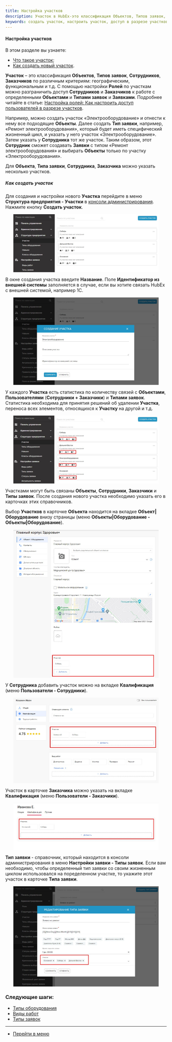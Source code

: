 ```yaml
---
title: Настройка участков
description: Участок в HubEx-это классификация Объектов, Типов заявок, Сотрудников и Заказчиков. Создать и настроить участок можно в консоли администрирования Структура предприятия-Участки. Укажите новый участок в карточках Объектов, Типов заявок, Сотрудников и Заказчиков и настройте роли (доступ по участкам).
keywords: создать участок, настроить участок, доступ в разрезе участков, hubex, хабекс, хубекс, хабикс
---
```


#### Настройка участков
В этом разделе вы узнаете:
<html>
<meta charset="utf-8">

<ul>
    <li><a href="#place">Что такое участок</a>;</li>
    <li><a href="#newplace">Как создать новый участок</a>.</li>

</ul>

</html>
<body>
<p id="place"><Strong>Участок</Strong> – это классификация <Strong>Объектов</Strong>, <Strong>Типов заявок</Strong>,
    <Strong>Сотрудников</Strong>, <Strong>Заказчиков</Strong> по различным критериям:
    географическим,
    функциональным и т.д.
    С помощью настройки <strong>Ролей</strong> по участкам можно разграничить доступ <strong>Сотрудников</strong> и <strong>Заказчиков</strong> к работе с определенными
    <strong>Объектами</strong> и <strong>Типами заявок</strong> и <strong>Заявками</strong>. Подробнее читайте в статье: <a href="https://wiki.hubex.ru/docs/FAQ/RU/admin/Roles.html#exrole">Настройка ролей: Как настроить доступ пользователей в разрезе участков</a>.
</p>
<p>Например, можно создать участок «Электрооборудование» и отнести к нему все подходящие <strong>Объекты</strong>. Далее создать <strong>Тип
    заявки</strong>, например, «Ремонт электрооборудования», который будет иметь специфический жизненный цикл, и указать у него
    участок «Электрооборудование». Затем указать у <strong>Сотрудника</strong> тот же участок. Таким образом, этот <strong>Сотрудник</strong> сможет
    создавать <strong>Заявки</strong> с типом «Ремонт электрооборудования» и выбирать <strong>Объекты</strong> только по участку
    «Электрооборудования».</p>

<p>Для <Strong>Объекта</Strong>, <Strong>Типа заявки</Strong>,
    <Strong>Сотрудника</Strong>, <Strong>Заказчика</Strong> можно указать несколько участков.</p>

<h5 id="newplace">Как создать участок</h5>
<p>Для создания и настройки нового <Strong>Участка</Strong> перейдите в меню <Strong>Структура предприятия - Участки</Strong> в <a href="https://wiki.hubex.ru/docs/FAQ/RU/admin/HowToEnterTheAdmin.html">консоли администрирования</a>. Нажмите кнопку <Strong>Создать участок</Strong>.</p>
<div>
    <img style="margin: 0 auto; display: block; max-width: 90%;"
         src="/attachments/images/FAQ/ADMIN/Places/Places.jpg"/>
</div>
<p>В окне создания участка введите
    <Strong>Название</Strong>. Поле
    <Strong>Идентификатор из внешней системы</Strong> заполняется в случае, если вы хотите связать HubEx с внешней
    системой, например 1С.</p>

<div>
    <img style="margin: 0 auto; display: block; max-width: 90%;"
         src="/attachments/images/FAQ/ADMIN/Places/NewPlace.jpg"/>
</div>
<p>У каждого <Strong>Участка</Strong> есть статистика по количеству связей с <Strong>Объектами</Strong>, <Strong>Пользователями</Strong> (<Strong>Сотрудники + Заказчики</Strong>) и <Strong>Типами
    заявок</Strong>. Статистика необходима для принятия решений об удалении <Strong>Участка</Strong>, переноса всех элементов, относящихся к <Strong>Участку</Strong> на другой и т.д.</p>
<div>
    <img style="margin: 0 auto; display: block; max-width: 90%;"
         src="/attachments/images/FAQ/ADMIN/Places/Statistic.jpg"/>
</div>

<p>Участками могут быть связаны <Strong>Объекты</Strong>, <Strong>Сотрудники</Strong>, <Strong>Заказчики</Strong> и
    <Strong>Типы заявок</Strong>. После создания нового участка необходимо
    указать его в карточках этих справочников.</p>
<p>Выбор <Strong>Участков</Strong> в карточке <Strong>Объекта</Strong> находится на вкладке
    <Strong>Объект|Оборудование</Strong> внизу страницы (меню <Strong>Объекты|Оборудование
        - Объекты|Оборудование</Strong>).</p>
<div>
    <img style="margin: 0 auto; display: block; max-width: 90%;"
         src="/attachments/images/FAQ/ADMIN/Places/Object.jpg"/>
</div>

<p>У <Strong>Сотрудника</Strong> добавить участок можно на вкладке <Strong>Квалификация</Strong> (меню <Strong>Пользователи
    - Сотрудники</Strong>).</p>
<div>
    <img style="margin: 0 auto; display: block; max-width: 90%;"
         src="/attachments/images/FAQ/ADMIN/Places/Employee.jpg"/>
</div>

<p>Участок в карточке <Strong>Заказчика</Strong> можно указать на вкладке <Strong>Квалификация</Strong> (меню <Strong>Пользователи
    - Заказчики</Strong>).</p>
<div>
    <img style="margin: 0 auto; display: block; max-width: 90%;"
         src="/attachments/images/FAQ/ADMIN/Places/Customer.jpg"/>
</div>

<p><Strong>Тип заявки</Strong> - справочник, который находится в консоли администрирования в меню <Strong>Настройки
    заявки - Типы заявок</Strong>. Если
    вам необходимо, чтобы определенный тип заявки со своим жизненным циклом использовался на поределенном участке, то
    укажите этот участок в карточке <Strong>Типа заявки</Strong>.</p>
<div>
    <img style="margin: 0 auto; display: block; max-width: 90%;"
         src="/attachments/images/FAQ/ADMIN/Places/Type.jpg"/>
</div>
</body>

### Следующие шаги:
- [Типы оборудования](./ObjectsType.md)
- [Виды работ](./WorkType.md)
- [Типы заявок](./TicketType/.md)

____
- [Перейти в меню](http://wiki.hubex.ru)
